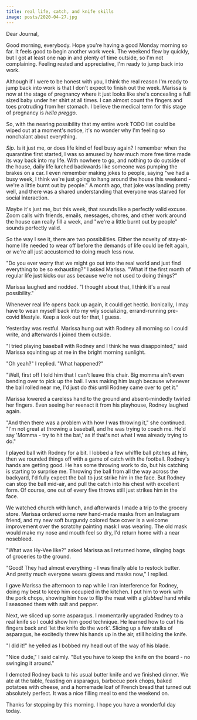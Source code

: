 ```yaml
---
title: real life, catch, and knife skills
image: posts/2020-04-27.jpg
---
```


Dear Journal,

Good morning, everybody.  Hope you're having a good Monday morning so
far.  It feels good to begin another work week.  The weekend flew by
quickly, but I got at least one nap in and plenty of time outside, so
I'm not complaining.  Feeling rested and appreciative, I'm ready to
jump back into work.

Although if I were to be honest with you, I think the real reason I'm
ready to jump back into work is that I don't expect to finish out the
week.  Marissa is now at the stage of pregnancy where it just looks
like she's concealing a full sized baby under her shirt at all times.
I can almost count the fingers and toes protruding from her stomach.
I believe the medical term for this stage of pregnancy is _hella
preggo_.

So, with the nearing possibility that my entire work TODO list could
be wiped out at a moment's notice, it's no wonder why I'm feeling so
nonchalant about everything.

_Sip_.  Is it just me, or does life kind of feel busy again?  I
remember when the quarantine first started, I was so amused by how
much more free time made its way back into my life.  With nowhere to
go, and nothing to do outside of the house, daily life lurched
backwards like someone was pumping the brakes on a car.  I even
remember making jokes to people, saying "we had a busy week, I think
we're just going to hang around the house this weekend - we're a
little burnt out by people."  A month ago, that joke was landing
pretty well, and there was a shared understanding that everyone was
starved for social interaction.

Maybe it's just me, but this week, that sounds like a perfectly valid
excuse.  Zoom calls with friends, emails, messages, chores, and other
work around the house can really fill a week, and "we're a little
burnt out by people" sounds perfectly valid.

So the way I see it, there are two possibilities.  Either the novelty
of stay-at-home life needed to wear off before the demands of life
could be felt again, or we're all just accustomed to doing much less
now.

"Do you ever worry that we might go out into the real world and just
find everything to be so exhausting?" I asked Marissa.  "What if the
first month of regular life just kicks our ass because we're not used
to doing things?"

Marissa laughed and nodded.  "I thought about that, I think it's a
real possibility."

Whenever real life opens back up again, it could get hectic.
Ironically, I may have to wean myself back into my wily socializing,
errand-running pre-covid lifestyle.  Keep a look out for that, I
guess.

Yesterday was restful.  Marissa hung out with Rodney all morning so I
could write, and afterwards I joined them outside.

"I tried playing baseball with Rodney and I think he was
disappointed," said Marissa squinting up at me in the bright morning
sunlight.

"Oh yeah?" I replied.  "What happened?"

"Well, first off I told him that I can't leave this chair.  Big momma
ain't even bending over to pick up the ball.  I was making him laugh
because whenever the ball rolled near me, I'd just do _this_ until
Rodney came over to get it."

Marissa lowered a careless hand to the ground and absent-mindedly
twirled her fingers.  Even seeing her reenact it from his playhouse,
Rodney laughed again.

"And then there was a problem with how I was throwing it," she
continued.  "I'm not great at throwing a baseball, and he was trying
to coach me.  He'd say 'Momma - try to hit the bat,' as if that's not
what I was already trying to do."

I played ball with Rodney for a bit.  I lobbed a few whiffle ball
pitches at him, then we rounded things off with a game of catch with
the football.  Rodney's hands are getting good.  He has some throwing
work to do, but his catching is starting to surprise me.  Throwing the
ball from all the way across the backyard, I'd fully expect the ball
to just strike him in the face.  But Rodney can stop the ball mid-air,
and pull the catch into his chest with excellent form.  Of course, one
out of every five throws still just strikes him in the face.

We watched church with lunch, and afterwards I made a trip to the
grocery store.  Marissa ordered some new hand-made masks from an
Instagram friend, and my new soft burgundy colored face cover is a
welcome improvement over the scratchy painting mask I was wearing.
The old mask would make my nose and mouth feel so dry, I'd return home
with a near nosebleed.

"What was Hy-Vee like?" asked Marissa as I returned home, slinging
bags of groceries to the ground.

"Good!  They had almost everything - I was finally able to restock
butter.  And pretty much everyone wears gloves and masks now," I
replied.

I gave Marissa the afternoon to nap while I ran interference for
Rodney, doing my best to keep him occupied in the kitchen.  I put him
to work with the pork chops, showing him how to flip the meat with a
_glubbed_ hand while I seasoned them with salt and pepper.

Next, we sliced up some asparagus.  I momentarily upgraded Rodney to a
real knife so I could show him good technique.  He learned how to curl
his fingers back and 'let the knife do the work'.  Slicing up a few
stalks of asparagus, he excitedly threw his hands up in the air, still
holding the knife.

"I did it!" he yelled as I bobbed my head out of the way of his blade.

"Nice dude," I said calmly.  "But you have to keep the knife on the
board - no swinging it around."

I demoted Rodney back to his usual butter knife and we finished
dinner.  We ate at the table, feasting on asparagus, barbecue pork
chops, baked potatoes with cheese, and a homemade loaf of French bread
that turned out absolutely perfect.  It was a nice filling meal to end
the weekend on.

Thanks for stopping by this morning.  I hope you have a wonderful day
today.
